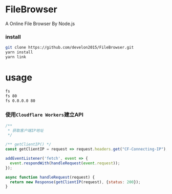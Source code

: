 # FileBrowser
A Online File Browser By Node.js



### install
```bash
git clone https://github.com/develon2015/FileBrowser.git
yarn install
yarn link
```



# usage
```bash
fs
fs 80
fs 0.0.0.0 80
```


### 使用`Cloudflare Workers`建立API

```JavaScript
/**
 * 获取客户端IP地址
 */

/** getClientIP() */
const getClientIP = request => request.headers.get("CF-Connecting-IP");

addEventListener('fetch', event => {
  event.respondWith(handleRequest(event.request));
});

async function handleRequest(request) {
  return new Response(getClientIP(request), {status: 200});
}
```
